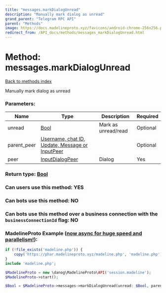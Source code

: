 ```yaml
---
title: "messages.markDialogUnread"
description: "Manually mark dialog as unread"
grand_parent: "Telegram RPC API"
parent: "Methods"
image: https://docs.madelineproto.xyz/favicons/android-chrome-256x256.png
redirect_from: /API_docs/methods/messages_markDialogUnread.html
---
```

# Method: messages.markDialogUnread
[Back to methods index](index.html)



Manually mark dialog as unread

### Parameters:

| Name     |    Type       | Description | Required |
|----------|---------------|-------------|----------|
|unread|[Bool](/API_docs/types/Bool.html) | Mark as unread/read | Optional|
|parent\_peer|[Username, chat ID, Update, Message or InputPeer](/API_docs/types/InputPeer.html) |  | Optional|
|peer|[InputDialogPeer](/API_docs/types/InputDialogPeer.html) | Dialog | Yes|


### Return type: [Bool](/API_docs/types/Bool.html)

### Can users use this method: **YES**


### Can bots use this method: **NO**


### Can bots use this method over a business connection with the `businessConnectionId` flag: **NO**


### MadelineProto Example ([now async for huge speed and parallelism!](https://docs.madelineproto.xyz/docs/ASYNC.html)):


```php
if (!file_exists('madeline.php')) {
    copy('https://phar.madelineproto.xyz/madeline.php', 'madeline.php');
}
include 'madeline.php';

$MadelineProto = new \danog\MadelineProto\API('session.madeline');
$MadelineProto->start();

$Bool = $MadelineProto->messages->markDialogUnread(unread: $Bool, parent_peer: $InputPeer, peer: $InputDialogPeer, );
```

